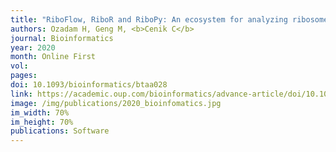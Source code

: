 ```yaml
---
title: "RiboFlow, RiboR and RiboPy: An ecosystem for analyzing ribosome profiling data at read length resolution"
authors: Ozadam H, Geng M, <b>Cenik C</b>
journal: Bioinformatics
year: 2020
month: Online First
vol:
pages:
doi: 10.1093/bioinformatics/btaa028
link: https://academic.oup.com/bioinformatics/advance-article/doi/10.1093/bioinformatics/btaa028/5701654?guestAccessKey=6bdf0867-f8d7-4fa0-af41-b077bb2aff7a
image: /img/publications/2020_bioinfomatics.jpg
im_width: 70%
im_height: 70%
publications: Software
---
```

